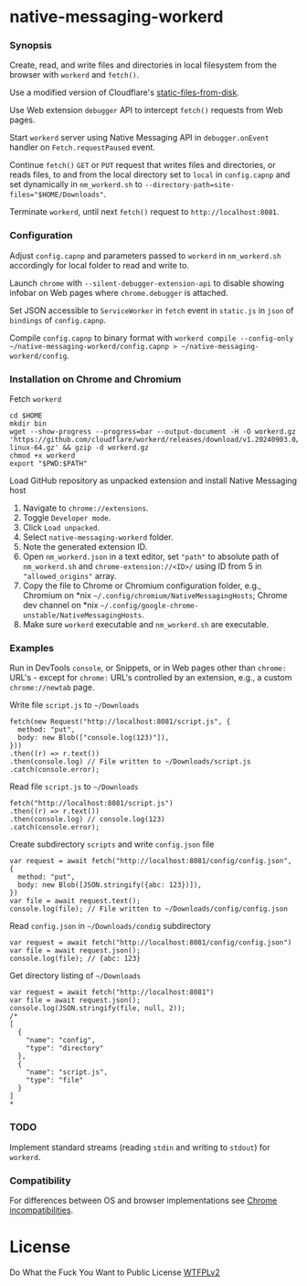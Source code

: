 # native-messaging-workerd


### Synopsis

Create, read, and write files and directories in local filesystem from the browser with `workerd` and `fetch()`.

Use a modified version of Cloudflare's [static-files-from-disk](https://github.com/cloudflare/workerd/tree/main/samples/static-files-from-disk).

Use Web extension `debugger` API to intercept `fetch()` requests from Web pages.

Start `workerd` server using Native Messaging API in `debugger.onEvent` handler on `Fetch.requestPaused` event.

Continue `fetch()` `GET` or `PUT` request that writes files and directories, or reads files, to and 
from the local directory set to `local` in `config.capnp` and set dynamically in `nm_workerd.sh` to
`--directory-path=site-files="$HOME/Downloads"`.

Terminate `workerd`, until next `fetch()` request to `http://localhost:8081`.

### Configuration

Adjust `config.capnp` and parameters passed to `workerd` in `nm_workerd.sh` accordingly for local folder to read and write to.

Launch `chrome` with `--silent-debugger-extension-api` to disable showing infobar on Web pages where `chrome.debugger` is attached.

Set JSON accessible to `ServiceWorker` in `fetch` event in `static.js` in `json` of `bindings` of `config.capnp`. 

Compile `config.capnp` to binary format with `workerd compile --config-only ~/native-messaging-workerd/config.capnp > ~/native-messaging-workerd/config`.


### Installation on Chrome and Chromium

Fetch `workerd`

```
cd $HOME
mkdir bin
wget --show-progress --progress=bar --output-document -H -O workerd.gz 'https://github.com/cloudflare/workerd/releases/download/v1.20240903.0/workerd-linux-64.gz' && gzip -d workerd.gz
chmod +x workerd
export "$PWD:$PATH"
```
Load GitHub repository as unpacked extension and install Native Messaging host

1. Navigate to `chrome://extensions`.
2. Toggle `Developer mode`.
3. Click `Load unpacked`.
4. Select `native-messaging-workerd` folder.
5. Note the generated extension ID.
6. Open `nm_workerd.json` in a text editor, set `"path"` to absolute path of `nm_workerd.sh` and `chrome-extension://<ID>/` using ID from 5 in `"allowed_origins"` array. 
7. Copy the file to Chrome or Chromium configuration folder, e.g., Chromium on \*nix `~/.config/chromium/NativeMessagingHosts`; Chrome dev channel on \*nix `~/.config/google-chrome-unstable/NativeMessagingHosts`.
8. Make sure `workerd` executable and `nm_workerd.sh` are executable.

### Examples

Run in DevTools `console`, or Snippets, or in Web pages other than `chrome:` URL's - except for
`chrome:` URL's controlled by an extension, e.g., a custom `chrome://newtab` page.

Write file `script.js` to `~/Downloads`
```
fetch(new Request("http://localhost:8081/script.js", {
  method: "put",
  body: new Blob(["console.log(123)"]),
}))
.then((r) => r.text())
.then(console.log) // File written to ~/Downloads/script.js
.catch(console.error);
```

Read file `script.js` to `~/Downloads`

```
fetch("http://localhost:8081/script.js")
.then((r) => r.text())
.then(console.log) // console.log(123)
.catch(console.error);
```

Create subdirectory `scripts` and write `config.json` file

```
var request = await fetch("http://localhost:8081/config/config.json", {
  method: "put",
  body: new Blob([JSON.stringify({abc: 123})]),
})
var file = await request.text();
console.log(file); // File written to ~/Downloads/config/config.json
```

Read `config.json` in `~/Downloads/condig` subdirectory

```
var request = await fetch("http://localhost:8081/config/config.json")
var file = await request.json();
console.log(file); // {abc: 123}
```
 
Get directory listing of `~/Downloads`

```
var request = await fetch("http://localhost:8081")
var file = await request.json();
console.log(JSON.stringify(file, null, 2));
/*
[
  {
    "name": "config",
    "type": "directory"
  },
  {
    "name": "script.js",
    "type": "file"
  }
]
*
```

### TODO

Implement standard streams (reading `stdin` and writing to `stdout`) for `workerd`.

### Compatibility

For differences between OS and browser implementations see [Chrome incompatibilities](https://developer.mozilla.org/en-US/docs/Mozilla/Add-ons/WebExtensions/Chrome_incompatibilities#native_messaging).

# License
Do What the Fuck You Want to Public License [WTFPLv2](http://www.wtfpl.net/about/)
